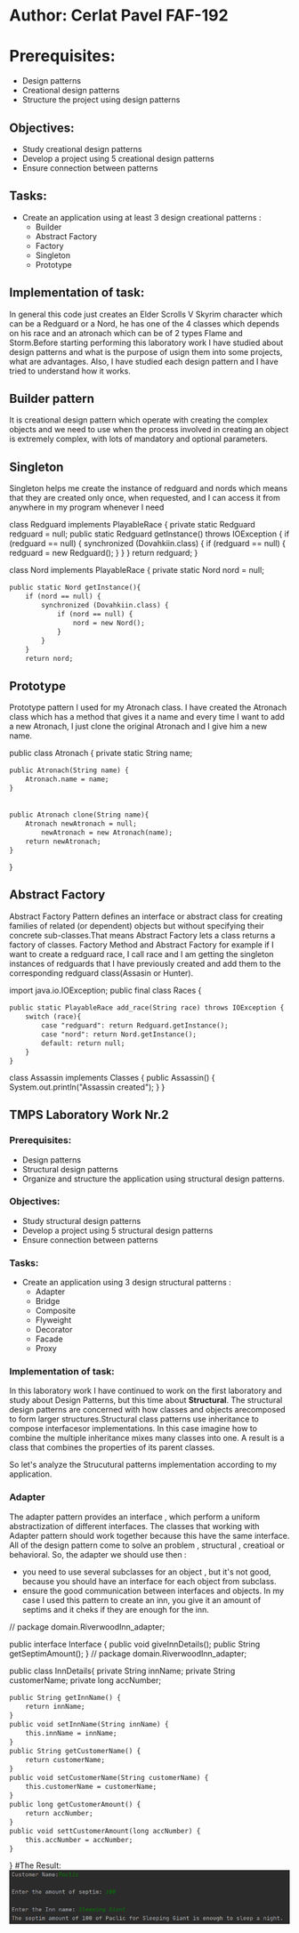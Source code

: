 # Author: Cerlat Pavel FAF-192


#  Prerequisites:

- Design patterns
- Creational design patterns
- Structure the project using design patterns

## Objectives:

- Study creational design patterns
- Develop a project using 5 creational design patterns
- Ensure connection between patterns

## Tasks:

- Create an application using at least 3 design creational patterns :
   - Builder
   - Abstract Factory
   - Factory
   - Singleton
   - Prototype

##  Implementation of task:
In general this code just creates an Elder Scrolls V Skyrim character which can be a Redguard or a Nord, he has one of the 4 classes which depends on his race and an atronach
which can be of 2 types Flame and Storm.Before starting performing this laboratory work I have studied about design patterns and what is the purpose of usign them into some projects, what are advantages. Also, I have studied each design pattern and I have tried to understand how it works.


## Builder pattern

It is creational design pattern which operate with creating the complex objects and we need to use when the process involved in creating an object is extremely complex, with lots of mandatory and optional parameters.


## Singleton

Singleton helps me create the instance of redguard and nords which means that they are created only once, when requested, and I can access it from anywhere in my program whenever I need

class Redguard implements PlayableRace {
    private static Redguard redguard = null;
    public static Redguard getInstance() throws IOException {
        if (redguard == null) {
            synchronized (Dovahkiin.class) {
                if (redguard == null) {
                    redguard = new Redguard();
                }
            }
        }
        return redguard;
    }
    
 class Nord implements PlayableRace {
    private static Nord nord = null;

    public static Nord getInstance(){
        if (nord == null) {
            synchronized (Dovahkiin.class) {
                if (nord == null) {
                    nord = new Nord();
                }
            }
        }
        return nord;
        
        
## Prototype

Prototype pattern I used for my Atronach class. I have created the Atronach class which has a method that gives it a name and every time I want to add a new Atronach, I just clone the original Atronach and I give him a new name.

public class Atronach {
    private static String name;

    public Atronach(String name) {
        Atronach.name = name;
    }


    public Atronach clone(String name){
        Atronach newAtronach = null;
            newAtronach = new Atronach(name);
        return newAtronach;
    }
}
## Abstract Factory

Abstract Factory Pattern defines an interface or abstract class for creating families of related (or dependent) objects but without specifying their concrete sub-classes.That means Abstract Factory lets a class returns a factory of classes.
Factory Method and Abstract Factory for example if I want to create a redguard race, I call  race and I am getting the singleton instances of redguards that I have previously created and add them to the corresponding redguard class(Assasin or Hunter).

import java.io.IOException;
public final class Races {

    public static PlayableRace add_race(String race) throws IOException {
        switch (race){
            case "redguard": return Redguard.getInstance();
            case "nord": return Nord.getInstance();
            default: return null;
        }
    }
    
class Assassin implements Classes {
    public Assassin() {
        System.out.println("Assassin created");
    }
}

## TMPS Laboratory Work Nr.2


### Prerequisites:
  - Design patterns
  - Structural design patterns
  - Organize and structure the application using structural design patterns.

### Objectives:
  - Study structural design patterns
  - Develop a project using 5 structural design patterns
  - Ensure connection between patterns
 
 ### Tasks: 
 -  Create an application using 3 design structural patterns : 
    - Adapter
    - Bridge
    - Composite
    - Flyweight
    - Decorator 
    - Facade
    - Proxy
    
 ### Implementation of task: 
 
 In this laboratory work I have continued to work on the first laboratory and study about Design Patterns, but this time about **Structural**. The structural design patterns are concerned with how classes and objects arecomposed to form larger structures.Structural class patterns use inheritance to compose interfacesor implementations. In this case imagine how to combine the multiple inheritance mixes many classes into one. A result is a class that combines the properties of its parent classes. 
 
 So let's analyze the Strucutural patterns implementation according to my application. 
 
  ### Adapter
 
 The adapter pattern provides an interface , which perform a uniform abstractization of different interfaces. The classes that working with Adapter pattern should work together because this have the same interface. All of the design pattern come to solve an problem , structural , creatioal or behavioral. So, the adapter we should use then : 
 - you need to use several subclasses for an object , but it's not good, because you should have an interface for each object from subclass.
 - ensure the good communication between interfaces and objects. 
 In my case I used this pattern to create an inn, you give it an amount of septims and it cheks if they are enough for the inn.
 
 //
package domain.RiverwoodInn_adapter;

public interface Interface {
    public void giveInnDetails();
    public String getSeptimAmount();
}
//
package domain.RiverwoodInn_adapter;

public class InnDetails{
    private String innName;
    private String customerName;
    private long accNumber;

    public String getInnName() {
        return innName;
    }
    public void setInnName(String innName) {
        this.innName = innName;
    }
    public String getCustomerName() {
        return customerName;
    }
    public void setCustomerName(String customerName) {
        this.customerName = customerName;
    }
    public long getCustomerAmount() {
        return accNumber;
    }
    public void settCustomerAmount(long accNumber) {
        this.accNumber = accNumber;
    }
}
#The Result:
![](Screens/Adapt.png)
